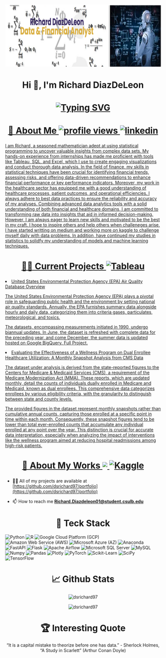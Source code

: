 <img src="banner.png" width="840" height="200" allow="autoplay">
<h1 align="center">Hi 👋, I'm Richard DiazDeLeon </h1> 
<h1 align="center"> <a href="https://git.io/typing-svg"><img src="https://readme-typing-svg.herokuapp.com?font=Fira+Code&pause=1000&color=ED21F7&random=false&width=435&lines=Data+Analyst+%26+Statistican" alt="Typing SVG" /></h1>


<h1 align="center"> 🚀 About Me  <img height="26px" src="https://komarev.com/ghpvc/?username=dsrichard97&label=Profile%20views&color=7289d9&style=flat" alt="profile views" style="margin-bottom: 5px;" /><a href="https://www.linkedin.com/in/richard-d-740b2a24b/" target="_blank">
   <img height="26px" src="https://img.shields.io/badge/linkedin-%2300acee.png?color=0e76a8&style=flat&logo=linkedin&logoColor=white" alt="linkedin" style="margin-bottom: 5px;" />
   
</h1> 

I am Richard, a seasoned mathematician adept at using statistical programming to uncover valuable insights from complex data sets. My hands-on experience from internships has made me proficient with tools like Tableau, SQL, and Excel, which I use to create engaging visualizations and conduct thorough data analysis. In the field of finance, my skills in statistical techniques have been crucial for identifying financial trends, assessing risks, and offering data-driven recommendations to enhance financial performance or key performance indicators. Moreover, my work in the healthcare sector has equipped me with a good understanding of healthcare processes, patient outcomes, and operational efficiencies. I always adhere to best data practices to ensure the reliability and accuracy of my analyses. Combining advanced data analytics tools with a solid understanding of both financial and healthcare domains, I am committed to transforming raw data into insights that aid in informed decision-making. However, I am always eager to learn new skills and motivated to be the best in my craft. I hope to inspire others and help others when challeneges arise. I have started writting on medium and working more on kaggle to challenge myself daily with data problems. In addition, have continued my studies in statistics to solidfy my understanding of models and machine learning techniques.


<h1 align="center"> 👨‍💻 Current Projects 
<a href="https://public.tableau.com/app/profile/richard.diazdeleon" target="_blank">
   <img height="26px" src="https://img.shields.io/badge/Tableau-E97627?style=for-the-badge&logo=Tableau&logoColor=white" alt="Tableau" style="margin-bottom: 5px;" />

   
</h1>
<li>
      United States Environmental Protection Agency (EPA) Air Quality Database Overview
      <p>
       The United States Environmental Protection Agency (EPA) plays a pivotal role in safeguarding public health and the environment by setting national air quality standards. Annually, the EPA furnishes summary data alongside hourly and daily data, categorizing them into criteria gases, particulates, meteorological, and toxics.

The datasets, encompassing measurements initiated in 1990, undergo biannual updates. In June, the dataset is refreshed with complete data for the preceding year, and come December, the summer data is updated hosted on Google BigQuery. Full Project.
      </p>
<li>
      Evaluating the Effectiveness of a Wellness Program on Dual Enrollee Healthcare Utilization: A Monthly Snapshot Analysis from CMS Data
      <p>
       The dataset under analysis is derived from the state-reported figures to the Centers for Medicare & Medicaid Services (CMS), a requirement of the Medicare Modernization Act (MMA). These reports, which are updated monthly, detail the counts of individuals dually enrolled in Medicare and Medicaid, known as dual enrollees. This comprehensive data categorizes enrollees by various eligibility criteria, with the granularity to distinguish between state and county levels.

The provided figures in the dataset represent monthly snapshots rather than cumulative annual counts, capturing those enrolled at a specific point in time within each month. Consequently, these snapshot figures tend to be lower than total ever-enrolled counts that accumulate any individual enrolled at any point over the year. This distinction is crucial for accurate data interpretation, especially when analyzing the impact of interventions like the wellness program aimed at reducing hospital readmissions among high-risk patients.
      </p>
      


<h1 align="center"> 📝 About My Works<a href="https://medium.com/@diazrichard98" target="_blank">
   <img height="26px" src="https://img.shields.io/badge/Medium-12100E?style=for-the-badge&logo=medium&logoColor=white alt="Medium" style="margin-bottom: 5px;" />
</a> <a href="https://www.kaggle.com/richarddiaz" target="_blank">
   <img height="26px" src="https://img.shields.io/badge/Kaggle-00CCFF?style=flat&logo=kaggle&logoColor=white" alt="Kaggle" style="margin-bottom: 5px;" />
</a> </h1>

- 👨‍💻 All of my projects are available at [https://github.com/dsrichard97/portfolio](https://github.com/dsrichard97/portfolio)

- 📫 How to reach me **Richard.Diazdeleon01@student.csulb.edu**

<h1 align="center"> 🤖 Teck Stack </h1>
<p>
    <img src="https://img.shields.io/badge/python-3670A0?style=plastic&logo=python&logoColor=ffdd54" title="Python">
    <img src="https://img.shields.io/badge/r-%23276DC3.svg?style=plastic&logo=r&logoColor=white" title="R">
    <img src="https://img.shields.io/badge/Google%20Cloud-%234285F4.svg?style=plastic&logo=google-cloud&logoColor=white" title="Google Cloud Platform (GCP)">
    <img src="https://img.shields.io/badge/AWS-%23FF9900.svg?style=plastic&logo=amazon-aws&logoColor=white" title="Amazon Web Service (AWS)">
    <img src="https://img.shields.io/badge/azure-%230072C6.svg?style=plastic&logo=azure-devops&logoColor=white" title="Microsoft Azure (AZ)">
    <img src="https://img.shields.io/badge/Anaconda-%2344A833.svg?style=plastic&logo=anaconda&logoColor=white" title="Anaconda">
    <img src="https://img.shields.io/badge/FastAPI-005571?style=plastic&logo=fastapi" title="FastAPI">
    <img src="https://img.shields.io/badge/flask-%23000.svg?style=plastic&logo=flask&logoColor=white" title="Flask">
    <img src="https://img.shields.io/badge/Apache%20Airflow-017CEE?style=plastic&logo=Apache%20Airflow&logoColor=white" title="Apache Airflow">
    <img src="https://img.shields.io/badge/Microsoft%20SQL%20Sever-CC2927?style=plastic&logo=microsoft%20sql%20server&logoColor=white" title="Microsoft SQL Server">
    <img src="https://img.shields.io/badge/mysql-%2300f.svg?style=plastic&logo=mysql&logoColor=white" title="MySQL">
    <img src="https://img.shields.io/badge/numpy-%23013243.svg?style=plastic&logo=numpy&logoColor=white" title="Numpy">
    <img src="https://img.shields.io/badge/pandas-%23150458.svg?style=plastic&logo=pandas&logoColor=white" title="Pandas">
    <img src="https://img.shields.io/badge/Plotly-%233F4F75.svg?style=plastic&logo=plotly&logoColor=white" title="Plotly">
    <img src="https://img.shields.io/badge/PyTorch-%23EE4C2C.svg?style=plastic&logo=PyTorch&logoColor=white" title="PyTorch">
    <img src="https://img.shields.io/badge/scikit--learn-%23F7931E.svg?style=plastic&logo=scikit-learn&logoColor=white" title="Scikit-Learn">
    <img src="https://img.shields.io/badge/SciPy-%230C55A5.svg?style=plastic&logo=scipy&logoColor=%white" title="SciPy">
    <img src="https://img.shields.io/badge/TensorFlow-%23FF6F00.svg?style=plastic&logo=TensorFlow&logoColor=white" title="TensorFlow">
  </p>


<h1 align="center"> 📈 Github Stats </h1>
<div align="center">
<p><img align="center" src="https://github-readme-stats.vercel.app/api/top-langs?username=dsrichard97&show_icons=true&locale=en&layout=compact" alt="dsrichard97" /></p>
<div align="center">
<p><img align="center" src="https://github-readme-streak-stats.herokuapp.com/?user=dsrichard97&" alt="dsrichard97" /></p>


<h1 align="center"> 🏆 Interesting Quote </h1>
“It is a capital mistake to theorize before one has data.” - Sherlock Holmes, “A Study in Scarlett” (Arthur Conan Doyle)

